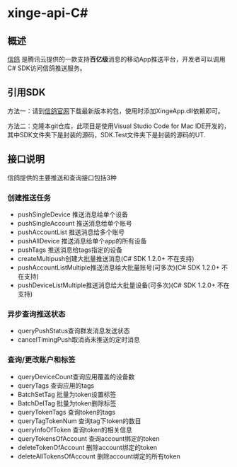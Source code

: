 # xinge-api-C#
## 概述
[信鸽](http://xg.qq.com) 是腾讯云提供的一款支持**百亿级**消息的移动App推送平台，开发者可以调用C# SDK访问信鸽推送服务。

## 引用SDK
方法一：请到[信鸽官网](http://xg.qq.com/xg/ctr_index/download)下载最新版本的包，使用时添加XingeApp.dll依赖即可。

方法二：克隆本git仓库，此项目是使用Visual Studio Code for Mac IDE开发的，其中SDK文件夹下是封装的源码，SDK.Test文件夹下是封装的源码的UT.

## 接口说明
信鸽提供的主要推送和查询接口包括3种

### 创建推送任务
- pushSingleDevice 推送消息给单个设备
- pushSingleAccount 推送消息给单个账号
- pushAccountList 推送消息给多个账号
- pushAllDevice 推送消息给单个app的所有设备
- pushTags 推送消息给tags指定的设备
- createMultipush创建大批量推送消息(C# SDK 1.2.0+ 不在支持)
- pushAccountListMultiple推送消息给大批量账号(可多次)(C# SDK 1.2.0+ 不在支持)
- pushDeviceListMultiple推送消息给大批量设备(可多次)(C# SDK 1.2.0+ 不在支持)

### 异步查询推送状态
- queryPushStatus查询群发消息发送状态
- cancelTimingPush取消尚未推送的定时消息

### 查询/更改账户和标签
- queryDeviceCount查询应用覆盖的设备数
- queryTags 查询应用的tags
- BatchSetTag 批量为token设置标签
- BatchDelTag 批量为token删除标签
- queryTokenTags 查询token的tags
- queryTagTokenNum 查询tag下token的数目
- queryInfoOfToken 查询token的相关信息
- queryTokensOfAccount 查询account绑定的token
- deleteTokenOfAccount 删除account绑定的token
- deleteAllTokensOfAccount 删除account绑定的所有token